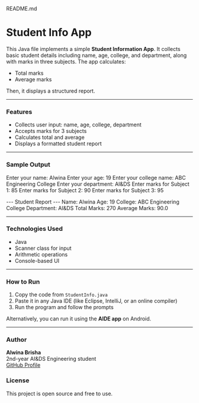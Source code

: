 

README.md

# Student Info App

This Java file implements a simple **Student Information App**. It collects basic student details including name, age, college, and department, along with marks in three subjects. The app calculates:

- Total marks
- Average marks

Then, it displays a structured report.

---

### Features

- Collects user input: name, age, college, department
- Accepts marks for 3 subjects
- Calculates total and average
- Displays a formatted student report

---

### Sample Output

Enter your name: Alwina Enter your age: 19 Enter your college name: ABC Engineering College Enter your department: AI&DS Enter marks for Subject 1: 85 Enter marks for Subject 2: 90 Enter marks for Subject 3: 95

--- Student Report --- Name: Alwina Age: 19 College: ABC Engineering College Department: AI&DS Total Marks: 270 Average Marks: 90.0

---

### Technologies Used

- Java
- Scanner class for input
- Arithmetic operations
- Console-based UI

---

### How to Run

1. Copy the code from `StudentInfo.java`
2. Paste it in any Java IDE (like Eclipse, IntelliJ, or an online compiler)
3. Run the program and follow the prompts

Alternatively, you can run it using the **AIDE app** on Android.

---

### Author

**Alwina Brisha**  
2nd-year AI&DS Engineering student  
[GitHub Profile](https://github.com/alwinabrisha)



### License

This project is open source and free to use.






